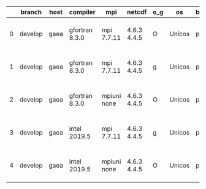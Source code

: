 |    | branch   | host   | compiler       | mpi         | netcdf      | o_g   | os     | build   | u_pass   | u_fail   | s_pass   | s_fail   | e_pass   | e_fail   | nuopc_pass   | nuopc_fail   | artifacts_hash                                                                                                                                       | modified                  |
|----|----------|--------|----------------|-------------|-------------|-------|--------|---------|----------|----------|----------|----------|----------|----------|--------------|--------------|------------------------------------------------------------------------------------------------------------------------------------------------------|---------------------------|
|  0 | develop  | gaea   | gfortran 8.3.0 | mpi 7.7.11  | 4.6.3 4.4.5 | O     | Unicos | pass    | pending  | pending  | pending  | pending  | pending  | pending  | pending      | pending      | [artifacts](https://github.com/esmf-org/esmf-test-artifacts/tree/d2aa18f574241649503a00f94b7107d313258e19/develop/gaea/gfortran/8.3.0/O/mpi/7.7.11)  | 2022-05-04 00:26:48 -0400 |
|  1 | develop  | gaea   | gfortran 8.3.0 | mpi 7.7.11  | 4.6.3 4.4.5 | g     | Unicos | pass    | pending  | pending  | pending  | pending  | pending  | pending  | pending      | pending      | [artifacts](https://github.com/esmf-org/esmf-test-artifacts/tree/35dfc1aa434f66d437d94260ba752c83ed9ad1eb/develop/gaea/gfortran/8.3.0/g/mpi/7.7.11)  | 2022-05-04 00:34:29 -0400 |
|  2 | develop  | gaea   | gfortran 8.3.0 | mpiuni none | 4.6.3 4.4.5 | O     | Unicos | pass    | pending  | pending  | pending  | pending  | pending  | pending  | pending      | pending      | [artifacts](https://github.com/esmf-org/esmf-test-artifacts/tree/adbc3146514a436f79220a35db5db67bd8f2c231/develop/gaea/gfortran/8.3.0/O/mpiuni/none) | 2022-05-04 00:23:46 -0400 |
|  3 | develop  | gaea   | intel 2019.5   | mpi 7.7.11  | 4.6.3 4.4.5 | g     | Unicos | pass    | pending  | pending  | pending  | pending  | pending  | pending  | pending      | pending      | [artifacts](https://github.com/esmf-org/esmf-test-artifacts/tree/42ee4726bc13057f8f0e330c7d3e0be8768761f4/develop/gaea/intel/2019.5/g/mpi/7.7.11)    | 2022-05-04 00:43:47 -0400 |
|  4 | develop  | gaea   | intel 2019.5   | mpiuni none | 4.6.3 4.4.5 | O     | Unicos | pass    | 12121    | 15       | 8        | 0        | 43       | 0        | 0            | 50           | [artifacts](https://github.com/esmf-org/esmf-test-artifacts/tree/0848fe0368f465397aa3b967d33f8e8569843b18/develop/gaea/intel/2019.5/O/mpiuni/none)   | 2022-05-04 01:17:39 -0400 |